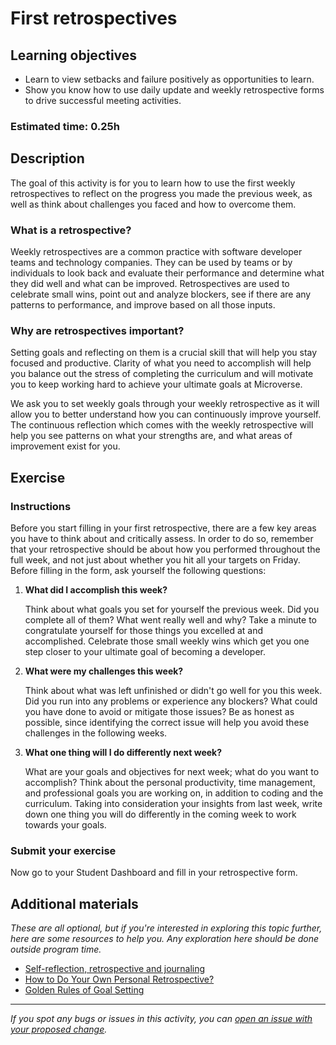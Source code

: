 # First retrospectives

## Learning objectives

- Learn to view setbacks and failure positively as opportunities to learn.
- Show you know how to use daily update and weekly retrospective forms to drive successful meeting activities.

### **Estimated time**: 0.25h

## Description

The goal of this activity is for you to learn how to use the first weekly retrospectives to reflect on the progress you made the previous week, as well as think about challenges you faced and how to overcome them. 

### What is a retrospective?

Weekly retrospectives are a common practice with software developer teams and technology companies. They can be used by teams or by individuals to look back and evaluate their performance and determine what they did well and what can be improved. Retrospectives are used to celebrate small wins, point out and analyze blockers, see if there are any patterns to performance, and improve based on all those inputs.

### Why are retrospectives important?

Setting goals and reflecting on them is a crucial skill that will help you stay focused and productive.  Clarity of what you need to accomplish will help you balance out the stress of completing the curriculum and will motivate you to keep working hard to achieve your ultimate goals at Microverse.

We ask you to set weekly goals through your weekly retrospective as it will allow you to better understand how you can continuously improve yourself. The continuous reflection which comes with the weekly retrospective will help you see patterns on what your strengths are, and what areas of improvement exist for you.

## Exercise

### Instructions

Before you start filling in your first retrospective, there are a few key areas you have to think about and critically assess. In order to do so, remember that your retrospective should be about how you performed throughout the full week, and not just about whether you hit all your targets on Friday. Before filling in the form, ask yourself the following questions: 

1. **What did I accomplish this week?**

    Think about what goals you set for yourself the previous week. Did you complete all of them? What went really well and why? Take a minute to congratulate yourself for those things you excelled at and accomplished. Celebrate those small weekly wins which get you one step closer to your ultimate goal of becoming a developer.

2. **What were my challenges this week?**

    Think about what was left unfinished or didn't go well for you this week. Did you run into any problems or experience any blockers? What could you have done to avoid or mitigate those issues? Be as honest as possible, since identifying the correct issue will help you avoid these challenges in the following weeks.

3. **What one thing will I do differently next week?**

    What are your goals and objectives for next week; what do you want to accomplish? Think about the personal productivity, time management, and professional goals you are working on, in addition to coding and the curriculum. Taking into consideration your insights from last week, write down one thing you will do differently in the coming week to work towards your goals.

### Submit your exercise

Now go to your Student Dashboard and fill in your retrospective form.

## Additional materials

*These are all optional, but if you're interested in exploring this topic further, here are some resources to help you. Any exploration here should be done outside program time.*

- [Self-reflection, retrospective and journaling](https://agileleanlife.com/self-reflection-retrospective-and-journaling/)
- [How to Do Your Own Personal Retrospective?](https://blog.jthoenes.net/2012/09/20/how-to-do-your-own-personal-retrospective/)
- [Golden Rules of Goal Setting](https://www.mindtools.com/pages/article/newHTE_90.htm)


------

_If you spot any bugs or issues in this activity, you can [open an issue with your proposed change](https://github.com/microverseinc/curriculum-transversal-skills/blob/main/git-github/articles/open_issue.md)._